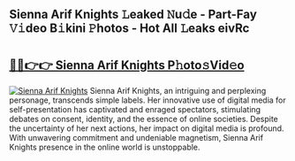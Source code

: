 ## Sienna Arif Knights 𝙻eaked 𝙽u𝚍e - Part-Fay 𝚅𝚒deo B𝚒kini 𝙿hotos - Hot All 𝙻eaks eivRc

# <h2><a href="http://ld17fp.urlbe.top/?page=Sienna+Arif+Knights">🔗🔗👉👉 Sienna Arif Knights P𝚑oto𝚜Vid𝚎o</a></h2>

[![Sienna Arif Knights](https://i.imgur.com/eBuTRDB.gif)](http://ld17fp.urlbe.top/?page=Sienna+Arif+Knights)
Sienna Arif Knights, an intriguing and perplexing personage, transcends simple labels. Her innovative use of digital media for self-presentation has captivated and enraged spectators, stimulating debates on consent, identity, and the essence of online societies. Despite the uncertainty of her next actions, her impact on digital media is profound. With unwavering commitment and undeniable magnetism, Sienna Arif Knights presence in the online world is unstoppable.
